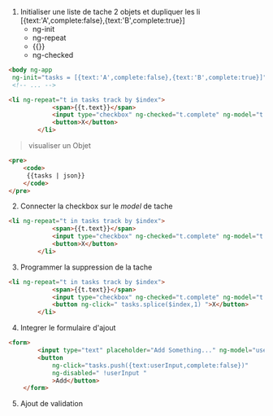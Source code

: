 
1. Initialiser une liste de tache 2 objets et dupliquer les li
    [{text:'A',complete:false},{text:'B',complete:true}]
    * ng-init
    * ng-repeat
    * {{}}
    * ng-checked

```html
<body ng-app 
 ng-init="tasks = [{text:'A',complete:false},{text:'B',complete:true}]">
 <!-- ... -->
```

```html
<li ng-repeat="t in tasks track by $index">
            <span>{{t.text}}</span>
            <input type="checkbox" ng-checked="t.complete" ng-model="t.complete">
            <button>X</button>
        </li>
```

> visualiser un Objet
```html
<pre>
    <code>
     {{tasks | json}}
    </code>
</pre>
```

2. Connecter la checkbox sur le *model* de tache

```html
<li ng-repeat="t in tasks track by $index">
            <span>{{t.text}}</span>
            <input type="checkbox" ng-checked="t.complete" ng-model="t.complete">
            <button>X</button>
        </li>
```

3. Programmer la suppression de la tache

```html
<li ng-repeat="t in tasks track by $index">
            <span>{{t.text}}</span>
            <input type="checkbox" ng-checked="t.complete" ng-model="t.complete">
            <button ng-click=" tasks.splice($index,1) ">X</button>
        </li>
```

4. Integrer le formulaire d'ajout

```html
<form>
        <input type="text" placeholder="Add Something..." ng-model="userInput">
        <button 
            ng-click="tasks.push({text:userInput,complete:false})"
            ng-disabled=" !userInput "
            >Add</button>
    </form>
```

5. Ajout de validation